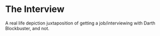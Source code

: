
# The Interview

A real life depiction juxtaposition of getting a job/interviewing with Darth Blockbuster, and not.
